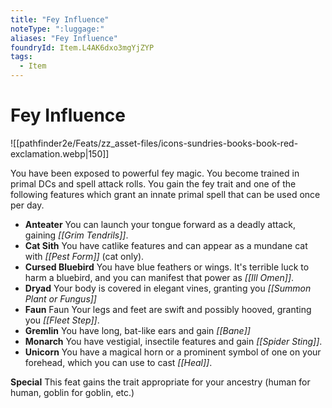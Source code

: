 ```yaml
---
title: "Fey Influence"
noteType: ":luggage:"
aliases: "Fey Influence"
foundryId: Item.L4AK6dxo3mgYjZYP
tags:
  - Item
---
```


# Fey Influence
![[pathfinder2e/Feats/zz_asset-files/icons-sundries-books-book-red-exclamation.webp|150]]

You have been exposed to powerful fey magic. You become trained in primal DCs and spell attack rolls. You gain the fey trait and one of the following features which grant an innate primal spell that can be used once per day.

*   **Anteater** You can launch your tongue forward as a deadly attack, gaining _[[Grim Tendrils]]_.
*   **Cat Sith** You have catlike features and can appear as a mundane cat with _[[Pest Form]]_ (cat only).
*   **Cursed Bluebird** You have blue feathers or wings. It's terrible luck to harm a bluebird, and you can manifest that power as _[[Ill Omen]]_.
*   **Dryad** Your body is covered in elegant vines, granting you _[[Summon Plant or Fungus]]_
*   **Faun** Faun Your legs and feet are swift and possibly hooved, granting you _[[Fleet Step]]_.
*   **Gremlin** You have long, bat-like ears and gain _[[Bane]]_
*   **Monarch** You have vestigial, insectile features and gain _[[Spider Sting]]_.
*   **Unicorn** You have a magical horn or a prominent symbol of one on your forehead, which you can use to cast _[[Heal]]_.

**Special** This feat gains the trait appropriate for your ancestry (human for human, goblin for goblin, etc.)
